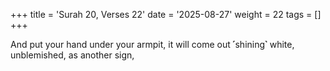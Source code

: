 +++
title = 'Surah 20, Verses 22'
date = '2025-08-27'
weight = 22
tags = []
+++

And put your hand under your armpit, it will come out ˹shining˺ white, unblemished, as another sign,